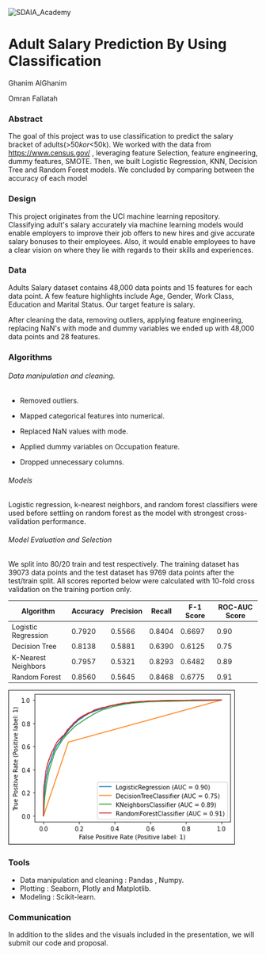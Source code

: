 ![SDAIA_Academy](https://user-images.githubusercontent.com/20911835/136685524-fda5c7dd-6f97-480b-bb69-4ae1ad02c460.jpeg)

# Adult Salary Prediction By Using Classification

Ghanim AlGhanim

Omran Fallatah

### Abstract

The goal of this project was to use classification to predict the salary bracket of adults(>$50k or <$50k). We worked with the data from <https://www.census.gov/> , leveraging feature Selection, feature engineering, dummy features, SMOTE. Then, we built  Logistic Regression, KNN, Decision Tree and Random Forest models. We concluded by comparing between the accuracy of each model

### Design

This project originates from the UCI machine learning repository.  Classifying adult's salary accurately via machine learning models would enable employers to improve their job offers to new hires and give accurate salary bonuses to their employees. Also, it would enable employees to have a clear vision on where they lie with regards to their skills and experiences.

### Data

Adults Salary dataset contains 48,000 data points and 15 features for each data point. A few feature highlights include Age, Gender, Work Class, Education and Marital Status. Our target feature is salary.

After cleaning the data, removing outliers, applying feature engineering, replacing NaN's with mode and dummy variables we ended up with 48,000 data points and 28 features.

### Algorithms

###### Data manipulation and cleaning.

-   Removed outliers.

-   Mapped categorical features into numerical.

-   Replaced NaN values with mode.

-   Applied dummy variables on Occupation feature.

-   Dropped unnecessary columns.

###### Models

Logistic regression, k-nearest neighbors, and random forest classifiers were used before settling on random forest as the model with strongest cross-validation performance.

###### Model Evaluation and Selection

We split into 80/20 train and test respectively. The training dataset has 39073 data points and the test dataset has 9769 data points after the test/train split. All scores reported below were calculated with 10-fold cross validation on the training portion only.


| Algorithm           | Accuracy | Precision | Recall | F-1 Score | ROC-AUC Score |
| ------------------- | -------- | --------- | ------ | --------- | ------------- |
| Logistic Regression | 0.7920   | 0.5566    | 0.8404 | 0.6697    | 0.90          |
| Decision Tree       | 0.8138   | 0.5881    | 0.6390 | 0.6125    | 0.75          |
| K-Nearest Neighbors | 0.7957   | 0.5321    | 0.8293 | 0.6482    | 0.89          |
| Random Forest       | 0.8560   | 0.5645    | 0.8468 | 0.6775    | 0.91          |   

<!-- Insert ROC CURVE PLOT -->
![ROC Curve](ROC.png)

### Tools

-   Data manipulation and cleaning : Pandas , Numpy.
-   Plotting : Seaborn, Plotly and Matplotlib.
-   Modeling : Scikit-learn.

### Communication

In addition to the slides and the visuals included in the presentation, we will submit our code and proposal.
